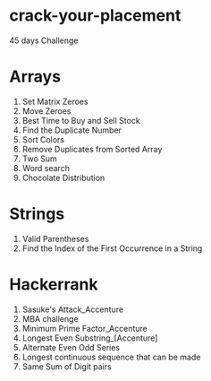# crack-your-placement
45 days Challenge

# **Arrays**
1) Set Matrix Zeroes
2) Move Zeroes
3) Best Time to Buy and Sell Stock
4) Find the Duplicate Number
5) Sort Colors
6) Remove Duplicates from Sorted Array
7) Two Sum
8) Word search
9) Chocolate Distribution

   
# **Strings**
1) Valid Parentheses
2) Find the Index of the First Occurrence in a String


# **Hackerrank**
1) Sasuke's Attack_Accenture
2) MBA challenge
3) Minimum Prime Factor_Accenture
4) Longest Even Substring_[Accenture]
5) Alternate Even Odd Series
6) Longest continuous sequence that can be made
7) Same Sum of Digit pairs
